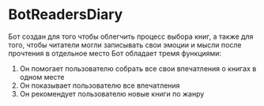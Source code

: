 # BotReadersDiary

Бот создан для того чтобы облегчить процесс выбора книг, а также для того, чтобы читатели могли записывать свои эмоции и мысли после прочтения в отдельное место
Бот обладает тремя функциями:
1) Он помогает пользователю собрать все свои впечатления о книгах в одном месте
2) Он показывает пользователю все впечатления
3) Он рекомендует пользователю новые книги по жанру
